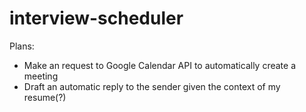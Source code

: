 # interview-scheduler

Plans:

- Make an request to Google Calendar API to automatically create a meeting
- Draft an automatic reply to the sender given the context of my resume(?)

